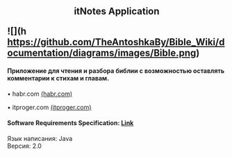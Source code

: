 ## <p align="center">itNotes Application</p> ![](h https://github.com/TheAntoshkaBy/Bible_Wiki/documentation/diagrams/images/Bible.png)
#### Приложение для чтения и разбора библии с возможностью оставлять комментарии к стихам и главам.
• habr.com [(habr.com)](https://habr.com)

• itproger.com [(itproger.com)](https://itproger.com)
#### Software Requirements Specification: [Link](https://github.com/TheAntoshkaBy/Bible_Wiki/documentation/SRS.md)
Язык написания: Java  
Версия: 2.0
